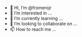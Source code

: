 - 👋 Hi, I’m @fromerojr
- 👀 I’m interested in ...
- 🌱 I’m currently learning ...
- 💞️ I’m looking to collaborate on ...
- 📫 How to reach me ...

<!---
fromerojr/fromerojr is a ✨ special ✨ repository because its `README.md` (this file) appears on your GitHub profile.
You can click the Preview link to take a look at your changes.
--->
